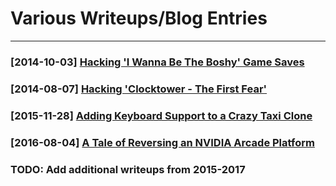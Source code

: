 # Various Writeups/Blog Entries
---

### [2014-10-03] [Hacking 'I Wanna Be The Boshy' Game Saves](./20141003)
### [2014-08-07] [Hacking 'Clocktower - The First Fear'](./20140807)
### [2015-11-28] [Adding Keyboard Support to a Crazy Taxi Clone](./20151128)
### [2016-08-04] [A Tale of Reversing an NVIDIA Arcade Platform](./20160804)
### TODO: Add additional writeups from 2015-2017
